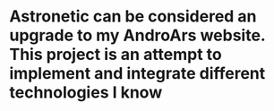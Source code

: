 # Astronetic can be considered an upgrade to my AndroArs website. This project is an attempt to implement and integrate different technologies I know
